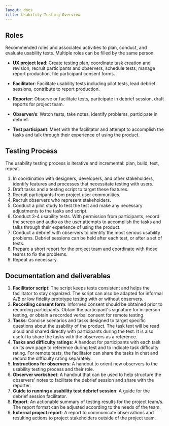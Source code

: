 ```yaml
---
layout: docs
title: Usability Testing Overview
---
```

## Roles
Recommended roles and associated activities to plan, conduct, and evaluate usability tests. Multiple roles can be filled by the same person.

- **UX project lead**: Create testing plan, coordinate task creation and revision, recruit participants and observers, schedule tests, manage report production, file participant consent forms.

- **Facilitator**: Facilitate usability tests including pilot tests, lead debrief sessions, contribute to report production.

- **Reporter**: Observe or facilitate tests, participate in debrief session, draft reports for project team.

- **Observer/s**: Watch tests, take notes, identify problems, participate in debrief.

- **Test participant**: Meet with the facilitator and attempt to accomplish the tasks and talk through their experience of using the product.

## Testing Process
The usability testing process is iterative and incremental: plan, build, test, repeat.

1. In coordination with designers, developers, and other stakeholders, identify features and processes that necessitate testing with users.
2. Draft tasks and a testing script to target these features.
2. Recruit participants from project user communities.
3. Recruit observers who represent stakeholders.
4. Conduct a pilot study to test the test and make any necessary adjustments to the tasks and script.
5. Conduct 3-4 usability tests. With permission from participants, record the screen and audio as the user attempts to accomplish the tasks and talks through their experience of using the product.
6. Conduct a debrief with observers to identify the most serious usability problems. Debrief sessions can be held after each test, or after a set of tests.
7. Prepare a short report for the project team and coordinate with those teams to fix the problems.
8. Repeat as necessary.

## Documentation and deliverables
1. **Facilitator script**: The script keeps tests consistent and helps the facilitator to stay organized. The script can also be adapted for informal A/B or low fidelity prototype testing with or without observers.
2. **Recording consent form**: Informed consent should be obtained prior to recording participants. Obtain the participant's signature for in-person testing, or obtain a recorded verbal consent for remote testing.
3. **Tasks**: Concise scenarios and tasks designed to target specific questions about the usability of the product. The task text will be read aloud and shared directly with participants during the test. It is also useful to share the tasks with the observers as a reference.
4. **Tasks and difficulty ratings**: A handout for participants with each task on its own page to reference during test and to indicate task difficulty rating. For remote tests, the facilitator can share the tasks in chat and record the difficulty rating separately.
5. **Instructions for observers**: A handout to orient new observers to the usability testing process and their role.
6. **Observer worksheet**: A handout that can be used to help structure the observers' notes to facilitate the debrief session and share with the reporter.
7. **Guide to running a usability test debrief session**: A guide for the debrief session facilitator.
8. **Report**: An actionable summary of testing results for the project team/s. The report format can be adjusted according to the needs of the team.
10. **External project report**: A report to communicate observations and resulting actions to project stakeholders outside of the project team.
